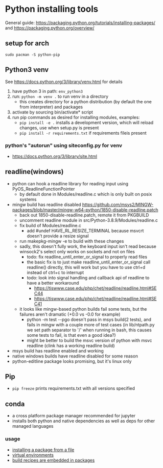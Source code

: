 # Python installing tools

General guide: <https://packaging.python.org/tutorials/installing-packages/> and <https://packaging.python.org/overview/>

## setup for arch

```
sudo pacman -S python-pip
```

## Python3 venv

See <https://docs.python.org/3/library/venv.html> for details

1. have python 3 in path: `env_python3`
2. run: `python -m venv .` to run venv in a directory
   * this creates directory for a python distribution (by default the one from interpreter) and packages
3. activate by sourcing bin/activate* script 
4. run pip commands as desired for installing modules, examples:
   * `pip install -e .` installs a development version, which will reload changes, use when setup.py is present
   * `pip install -r requirements.txt` if requirements fileis present

### python's "autorun" using siteconfig.py for venv

- <https://docs.python.org/3/library/site.html>

## readline(windows)

- python can hook a readline library for reading input using PyOS_ReadlineFunctionPointer
   - by default done in Modules/readline.c which is only built on posix systems
- mingw build has readline disabled <https://github.com/msys2/MINGW-packages/blob/master/mingw-w64-python/1850-disable-readline.patch>
   - back out 1850-disable-readline.patch, remote it from PKGBUILD
   - uncomment readline module in src/Python-3.8.9/Modules/readline.c
   - fix build of Modules/readline.c
      - add #undef HAVE_RL_RESIZE_TERMINAL because msvcrt doesn't provide a resize signal
   - run makepkg-mingw -e to build with these changes
   - sadly, this doesn't fully work, the keyboard input isn't read because winsock2's select only works on sockets and not on files
      - todo: fix readline_until_enter_or_signal to properly read files
      - the basic fix is to just make readline_until_enter_or_signal call readline() directly, this will work but you have to use ctrl+d instead of ctrl+c to interrupt
      - todo: look into signal handling and callback api of readline to have a better workaround
         - https://tiswww.case.edu/php/chet/readline/readline.html#SEC44
         - https://tiswww.case.edu/php/chet/readline/readline.html#SEC41
   - it looks like mingw-based python builds fail some tests, but the failures aren't dramatic (+0.0 vs -0.0 for example)
      - python -m test --pgo doesn't pass in msys build(2 tests), and fails in mingw with a couple more of test cases (in lib/ntpath.py we set path separator to '/' when running in bash, this causes some tests to fail, is that even a good idea?)
      - might be better to build the msvc version of python with msvc readline (clink has a working readline build)
- msys build has readline enabled and working
- native windows builds have readline disabled for some reason
- python-editline package looks promising, but it's linux only


## Pip

- `pip freeze` prints requirements.txt with all versions specified

## conda

- a cross platform package manager recommended for jupyter
- installs both python and native dependencies as well as deps for other managed languages

### usage

- [installing a package from a file](https://docs.anaconda.com/anaconda/user-guide/tasks/install-packages/#installing-packages-on-a-non-networked-air-gapped-computer)
- [virtual environments](https://conda.io/projects/conda/en/latest/user-guide/concepts/environments.html)
- [build recipes are embedded in packages](https://docs.conda.io/projects/conda-build/en/latest/concepts/recipe.html#conda-build-recipes)
